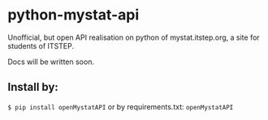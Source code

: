 # python-mystat-api
Unofficial, but open API realisation on python of mystat.itstep.org, a site for students of ITSTEP.

Docs will be written soon. 

## Install by:
`$ pip install openMystatAPI`
or by requirements.txt:
`openMystatAPI`
